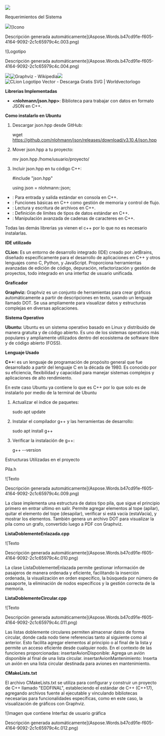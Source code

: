 ﻿


![](Aspose.Words.b47cd91e-f605-4164-9092-2c1c65979c4c.001.png)




























Requerimientos del Sistema



![](Aspose.Words.b47cd91e-f605-4164-9092-2c1c65979c4c.002.png)![Icono

Descripción generada automáticamente](Aspose.Words.b47cd91e-f605-4164-9092-2c1c65979c4c.003.png)








![Logotipo

Descripción generada automáticamente](Aspose.Words.b47cd91e-f605-4164-9092-2c1c65979c4c.004.png)	





![](Aspose.Words.b47cd91e-f605-4164-9092-2c1c65979c4c.005.png)![Graphviz - Wikipedia](Aspose.Words.b47cd91e-f605-4164-9092-2c1c65979c4c.006.png)![](Aspose.Words.b47cd91e-f605-4164-9092-2c1c65979c4c.007.png)![CLion Logotipo Vector - Descarga Gratis SVG | Worldvectorlogo](Aspose.Words.b47cd91e-f605-4164-9092-2c1c65979c4c.008.png)
















**Librerias Implementadas**

- **<nlohmann/json.hpp>**: Biblioteca para trabajar con datos en formato JSON en C++.

**Como instalarlo en Ubuntu**

1. Descargar json.hpp desde GitHub:

   wget <https://github.com/nlohmann/json/releases/download/v3.10.4/json.hpp>

1. Mover json.hpp a tu proyecto:

   mv json.hpp /home/usuario/proyecto/

1. Incluir json.hpp en tu código C++:

   #include "json.hpp" 

   using json = nlohmann::json;

- **<iostream>**: Para entrada y salida estándar en consola en C++.
- **<cstdlib>**: Funciones básicas en C++ como gestión de memoria y control de flujo.
- **<fstream>**: Lectura y escritura de archivos en C++.
- **<limits>**: Definición de límites de tipos de datos estándar en C++.
- **<sstream>**: Manipulación avanzada de cadenas de caracteres en C++.

Todas las demás librerías ya vienen el c++ por lo que no es necesario instalarlas.

**IDE utilizado** 

**CLion:** Es un entorno de desarrollo integrado (IDE) creado por JetBrains, diseñado específicamente para el desarrollo de aplicaciones en C++ y otros lenguajes como C, Python, y JavaScript. Proporciona herramientas avanzadas de edición de código, depuración, refactorización y gestión de proyectos, todo integrado en una interfaz de usuario unificada.

**Graficador**

**Graphviz:** Graphviz es un conjunto de herramientas para crear gráficos automáticamente a partir de descripciones en texto, usando un lenguaje llamado DOT. Se usa ampliamente para visualizar datos y estructuras complejas en diversas aplicaciones.

**Sistema Operativo**

**Ubuntu:** Ubuntu es un sistema operativo basado en Linux y distribuido de manera gratuita y de código abierto. Es uno de los sistemas operativos más populares y ampliamente utilizados dentro del ecosistema de software libre y de código abierto (FOSS).

**Lenguaje Usado**

**C++:** es un lenguaje de programación de propósito general que fue desarrollado a partir del lenguaje C en la década de 1980. Es conocido por su eficiencia, flexibilidad y capacidad para manejar sistemas complejos y aplicaciones de alto rendimiento.

En este caso Ubuntu ya contiene lo que es C++ por lo que solo es de instalarlo por medio de la terminal de Ubuntu 

1. Actualizar el índice de paquetes:

   sudo apt update

1. Instalar el compilador g++ y las herramientas de desarrollo:

   sudo apt install g++

1. Verificar la instalación de g++:

   g++ --version

Estructuras Utilizadas en el proyecto

Pila.h

![Texto

Descripción generada automáticamente](Aspose.Words.b47cd91e-f605-4164-9092-2c1c65979c4c.009.png)

La clase implementa una estructura de datos tipo pila, que sigue el principio primero en entrar ultimo en salir. Permite agregar elementos al tope (apilar), quitar el elemento del tope (desapilar), verificar si está vacía (estaVacia), y mostrar los elementos. También genera un archivo DOT para visualizar la pila como un grafo, convertido luego a PDF con Graphviz.

**ListaDoblementeEnlazada.cpp**

![Texto

Descripción generada automáticamente](Aspose.Words.b47cd91e-f605-4164-9092-2c1c65979c4c.010.png)

La clase ListaDoblementeEnlazada permite gestionar información de pasajeros de manera ordenada y eficiente, facilitando la inserción ordenada, la visualización en orden específico, la búsqueda por número de pasaporte, la eliminación de nodos específicos y la gestión correcta de la memoria.

**ListaDoblementeCircular.cpp**

![Texto

Descripción generada automáticamente](Aspose.Words.b47cd91e-f605-4164-9092-2c1c65979c4c.011.png)

Las listas doblemente circulares permiten almacenar datos de forma circular, donde cada nodo tiene referencias tanto al siguiente como al anterior. Esto facilita agregar elementos al principio o al final de la lista y permite un acceso eficiente desde cualquier nodo. En el contexto de las funciones proporcionadas: insertarAvionDisponible: Agrega un avión disponible al final de una lista circular. insertarAvionMantenimiento: Inserta un avión en una lista circular destinada para aviones en mantenimiento.

**CMakeLists.txt**

El archivo CMakeLists.txt se utiliza para configurar y construir un proyecto de C++ llamado "EDDFINAL", estableciendo el estándar de C++ (C++17), agregando archivos fuente al ejecutable y vinculando bibliotecas necesarias para funcionalidades específicas, como en este caso, la visualización de gráficos con Graphviz.

![Imagen que contiene Interfaz de usuario gráfica

Descripción generada automáticamente](Aspose.Words.b47cd91e-f605-4164-9092-2c1c65979c4c.012.png)



